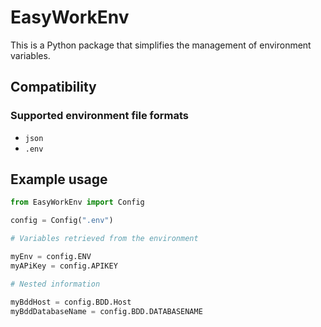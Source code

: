 # EasyWorkEnv

This is a Python package that simplifies the management of environment variables.

## Compatibility
### Supported environment file formats
- `json`
- `.env`

## Example usage

```python
from EasyWorkEnv import Config

config = Config(".env")

# Variables retrieved from the environment

myEnv = config.ENV
myAPiKey = config.APIKEY

# Nested information

myBddHost = config.BDD.Host
myBddDatabaseName = config.BDD.DATABASENAME
```
